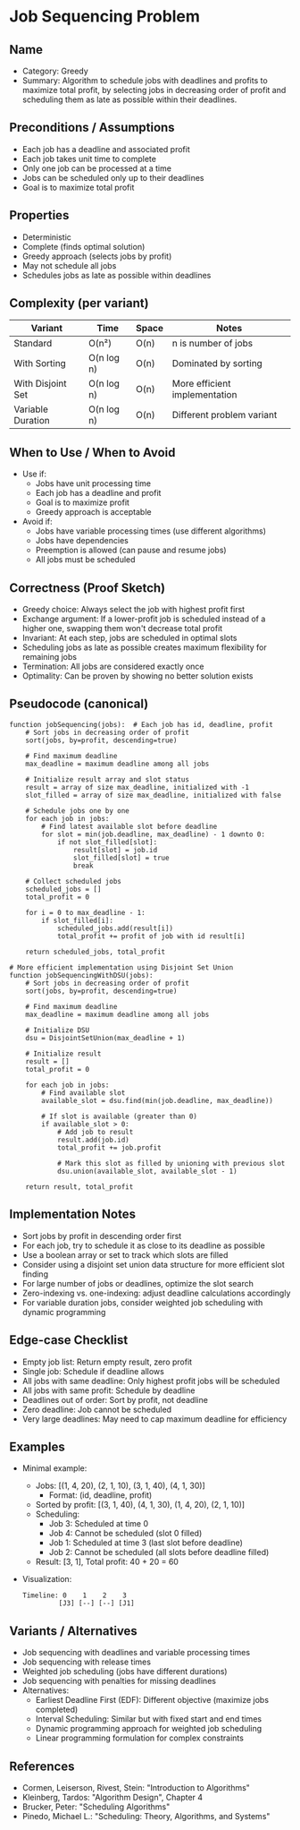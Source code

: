 # Job Sequencing Problem

## Name
- Category: Greedy
- Summary: Algorithm to schedule jobs with deadlines and profits to maximize total profit, by selecting jobs in decreasing order of profit and scheduling them as late as possible within their deadlines.

## Preconditions / Assumptions
- Each job has a deadline and associated profit
- Each job takes unit time to complete
- Only one job can be processed at a time
- Jobs can be scheduled only up to their deadlines
- Goal is to maximize total profit

## Properties
- Deterministic
- Complete (finds optimal solution)
- Greedy approach (selects jobs by profit)
- May not schedule all jobs
- Schedules jobs as late as possible within deadlines

## Complexity (per variant)
| Variant | Time | Space | Notes |
|---|---|---|---|
| Standard | O(n²) | O(n) | n is number of jobs |
| With Sorting | O(n log n) | O(n) | Dominated by sorting |
| With Disjoint Set | O(n log n) | O(n) | More efficient implementation |
| Variable Duration | O(n log n) | O(n) | Different problem variant |

## When to Use / When to Avoid
- Use if:
  - Jobs have unit processing time
  - Each job has a deadline and profit
  - Goal is to maximize profit
  - Greedy approach is acceptable
- Avoid if:
  - Jobs have variable processing times (use different algorithms)
  - Jobs have dependencies
  - Preemption is allowed (can pause and resume jobs)
  - All jobs must be scheduled

## Correctness (Proof Sketch)
- Greedy choice: Always select the job with highest profit first
- Exchange argument: If a lower-profit job is scheduled instead of a higher one, swapping them won't decrease total profit
- Invariant: At each step, jobs are scheduled in optimal slots
- Scheduling jobs as late as possible creates maximum flexibility for remaining jobs
- Termination: All jobs are considered exactly once
- Optimality: Can be proven by showing no better solution exists

## Pseudocode (canonical)
```pseudo
function jobSequencing(jobs):  # Each job has id, deadline, profit
    # Sort jobs in decreasing order of profit
    sort(jobs, by=profit, descending=true)
    
    # Find maximum deadline
    max_deadline = maximum deadline among all jobs
    
    # Initialize result array and slot status
    result = array of size max_deadline, initialized with -1
    slot_filled = array of size max_deadline, initialized with false
    
    # Schedule jobs one by one
    for each job in jobs:
        # Find latest available slot before deadline
        for slot = min(job.deadline, max_deadline) - 1 downto 0:
            if not slot_filled[slot]:
                result[slot] = job.id
                slot_filled[slot] = true
                break
    
    # Collect scheduled jobs
    scheduled_jobs = []
    total_profit = 0
    
    for i = 0 to max_deadline - 1:
        if slot_filled[i]:
            scheduled_jobs.add(result[i])
            total_profit += profit of job with id result[i]
    
    return scheduled_jobs, total_profit

# More efficient implementation using Disjoint Set Union
function jobSequencingWithDSU(jobs):
    # Sort jobs in decreasing order of profit
    sort(jobs, by=profit, descending=true)
    
    # Find maximum deadline
    max_deadline = maximum deadline among all jobs
    
    # Initialize DSU
    dsu = DisjointSetUnion(max_deadline + 1)
    
    # Initialize result
    result = []
    total_profit = 0
    
    for each job in jobs:
        # Find available slot
        available_slot = dsu.find(min(job.deadline, max_deadline))
        
        # If slot is available (greater than 0)
        if available_slot > 0:
            # Add job to result
            result.add(job.id)
            total_profit += job.profit
            
            # Mark this slot as filled by unioning with previous slot
            dsu.union(available_slot, available_slot - 1)
    
    return result, total_profit
```

## Implementation Notes
- Sort jobs by profit in descending order first
- For each job, try to schedule it as close to its deadline as possible
- Use a boolean array or set to track which slots are filled
- Consider using a disjoint set union data structure for more efficient slot finding
- For large number of jobs or deadlines, optimize the slot search
- Zero-indexing vs. one-indexing: adjust deadline calculations accordingly
- For variable duration jobs, consider weighted job scheduling with dynamic programming

## Edge-case Checklist
- Empty job list: Return empty result, zero profit
- Single job: Schedule if deadline allows
- All jobs with same deadline: Only highest profit jobs will be scheduled
- All jobs with same profit: Schedule by deadline
- Deadlines out of order: Sort by profit, not deadline
- Zero deadline: Job cannot be scheduled
- Very large deadlines: May need to cap maximum deadline for efficiency

## Examples
- Minimal example:
  - Jobs: [(1, 4, 20), (2, 1, 10), (3, 1, 40), (4, 1, 30)]
    - Format: (id, deadline, profit)
  - Sorted by profit: [(3, 1, 40), (4, 1, 30), (1, 4, 20), (2, 1, 10)]
  - Scheduling:
    - Job 3: Scheduled at time 0
    - Job 4: Cannot be scheduled (slot 0 filled)
    - Job 1: Scheduled at time 3 (last slot before deadline)
    - Job 2: Cannot be scheduled (all slots before deadline filled)
  - Result: [3, 1], Total profit: 40 + 20 = 60
  
- Visualization:
  ```
  Timeline: 0    1    2    3
           [J3] [--] [--] [J1]
  ```

## Variants / Alternatives
- Job sequencing with deadlines and variable processing times
- Job sequencing with release times
- Weighted job scheduling (jobs have different durations)
- Job sequencing with penalties for missing deadlines
- Alternatives:
  - Earliest Deadline First (EDF): Different objective (maximize jobs completed)
  - Interval Scheduling: Similar but with fixed start and end times
  - Dynamic programming approach for weighted job scheduling
  - Linear programming formulation for complex constraints

## References
- Cormen, Leiserson, Rivest, Stein: "Introduction to Algorithms"
- Kleinberg, Tardos: "Algorithm Design", Chapter 4
- Brucker, Peter: "Scheduling Algorithms"
- Pinedo, Michael L.: "Scheduling: Theory, Algorithms, and Systems"
